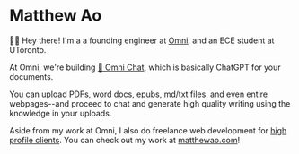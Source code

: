 # Matthew Ao
👋🏼 Hey there! I'm a a founding engineer at [Omni](https://omnilabs.ai/), and an ECE student at UToronto.

At Omni, we're building [💬 Omni Chat](https://omnilabs.ai/chat), which is basically ChatGPT for your documents. 

You can upload PDFs, word docs, epubs, md/txt files, and even entire webpages--and proceed to chat and generate high quality writing using the knowledge in your uploads.

Aside from my work at Omni, I also do freelance web development for [high profile clients](https://bruceliu.matthewao.com). You can check out my work at [matthewao.com](https://matthewao.com)!
